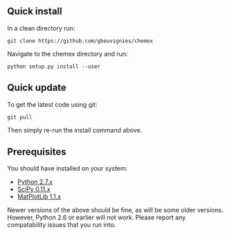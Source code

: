 Quick install
-------------

In a clean directory run:

	git clone https://github.com/gbouvignies/chemex

Navigate to the chemex directory and run:

	python setup.py install --user
        

Quick update
------------

To get the latest code using git:

	git pull

Then simply re-run the install command above.


Prerequisites
-------------

You should have installed on your system:

  * [Python 2.7.x](https://www.python.org/download/releases/2.7/)
  * [SciPy 0.11.x](http://www.scipy.org/install.html)
  * [MatPlotLib 1.1.x](http://matplotlib.org/users/installing.html)

Newer versions of the above should be fine, as will be some older versions. However, Python
2.6 or earlier will not work. Please report any compatability issues that you run into.